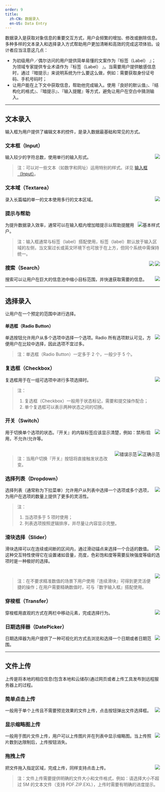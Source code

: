 ```yaml
---
order: 9
title:
  zh-CN: 数据录入
  en-US: Data Entry
---
```


数据录入是获取对象信息的重要交互方式，用户会频繁的增加、修改或删除信息。多种多样的文本录入和选择录入方式帮助用户更加清晰和高效的完成这项体验。设计者应当注意这几点：

- 为初级用户／偶尔访问的用户提供简单易懂的文案作为『标签（Label） 』；为领域专家提供专业术语作为『标签（Label） 』。当需要用户提供敏感信息时，通过『暗提示』来说明系统为什么要这么做，例如：需要获取身份证号码、手机号码时；
- 让用户能在上下文中获取信息，帮助他完成输入。使用『良好的默认值』、『结构化的格式』、『暗提示』、『输入提醒』等方式，避免让用户在空白中猜测输入。

---

## 文本录入

输入框为用户提供了编辑文本的控件，是录入数据最基础和常见的方式。

### 文本框（Input）

<img class="preview-img no-padding" align="right" src="https://zos.alipayobjects.com/rmsportal/BPMNkGkHFqbBCRMUdfRh.png">

输入较少的字符总数，使用单行的输入形式。

> 注：可以对一些文本（如数字和网址）运用特别的样式。详见 [输入框（Input）](/components/input/)。

### 文本域（Textarea）

<img class="preview-img no-padding" align="right" src="https://zos.alipayobjects.com/rmsportal/QVRSSdYrWjthpCOupqON.png">

录入长篇幅的单一的文本使用多行的文本区域。

### 提示与帮助

<img class="preview-img no-padding" align="right" src="https://zos.alipayobjects.com/rmsportal/KSWwgpyjPkbwclNvbvvR.png" alt="基本样式">

为提升数据录入效率，通常可以在输入框内增加暗提示以帮助提醒用户。

> 注：输入框通常与标签（label）搭配使用，标签（label）默认放于输入区域的左侧，当文案过长或英文环境下也可放于在上方，但同个系统中需保持统一。

<img class="preview-img no-padding" align="right" src="https://zos.alipayobjects.com/rmsportal/RtFCPKSMfRlgISbMJJRy.png" description="当说明文案较长时，你可以使用一个『信息』图标或者提示工具。">

<img class="preview-img no-padding" align="right" src="https://zos.alipayobjects.com/rmsportal/rElfIRpcmLsCTFzZDINy.png" description="对于那些短的输入提醒（短于一句），你可以将其放置在输入框的下方。">

### 搜索（Search）

<img class="preview-img no-padding" align="right" src="https://zos.alipayobjects.com/rmsportal/ycPmRlbZtsoYAibbwMCZ.png">

搜索可以让用户在巨大的信息池中缩小目标范围，并快速获取需要的信息。

---

## 选择录入

让用户在一个预定的范围中进行选择。

#### 单选框（Radio Button）

<img class="preview-img no-padding" align="right" src="https://zos.alipayobjects.com/rmsportal/EvxgOJzHiQAxpuRaEhbH.png">

单选按钮允许用户从多个选项中选择一个选项。Radio 所有选项默认可见，方便用户在比较中选择，因此选项不宜过多。

> 注：单选框（Radio Button）一定多于 2 个，一般少于 5 个。

### 复选框（Checkbox）

<img class="preview-img no-padding" align="right" src="https://zos.alipayobjects.com/rmsportal/duKUrQDKiyPnYaWtvkQK.png">

复选框用于在一组可选项中进行多项选择时。

> 注：
> 1. 复选框（Checkbox）一般用于状态标记，需要和提交操作配合；
> 2. 单个复选框可以表示两种状态之间的切换。

### 开关（Switch）

<img class="preview-img no-padding" align="right" src="https://zos.alipayobjects.com/rmsportal/aIdIORGzFNjqMwrmiguZ.png">

用于切换单个选项的状态。『开关』的内联标签应该显示清楚，例如：禁用/启用，不允许/允许等。

<br />

<img class="preview-img no-padding good" align="right" src="https://zos.alipayobjects.com/rmsportal/qoqGjsZYATDiXiWEjNIK.png" alt="正确示范">
<img class="preview-img no-padding bad" align="right" src="https://zos.alipayobjects.com/rmsportal/ZcWvStIELApkpnkDOWDG.png" alt="错误示范" description="切换『开关』结果会立即生效，无需与操作按钮搭配使用。">

> 注：当用户切换『开关』按钮将直接触发状态改变。

### 选择列表（Dropdown）

<img class="preview-img no-padding" align="right" src="https://zos.alipayobjects.com/rmsportal/iGSmUHkADwVyhuTOBkpJ.png">

选择列表（通常称为下拉菜单）允许用户从列表中选择一个选项或多个选项，为用户在选项的数量上提供了更多的灵活性。

> 注：
> 1. 当选项多于 5 项时使用；
> 2. 列表选项按照逻辑排序，并尽量让内容显示完整。

### 滑块选择（Slider）

<img class="preview-img no-padding" align="right" src="https://zos.alipayobjects.com/rmsportal/JJZycUHtpopKCMxXyQpx.png">

滑块选择可以在连续或间断的区间内，通过滑动锚点来选择一个合适的数值。这种交互特性使得它在设置诸如音量，亮度，色彩饱和度等需要反映强度等级的选项时是一种极好的选择。

<br />

<img class="preview-img no-padding" align="right" src="https://zos.alipayobjects.com/rmsportal/hWhUUUzikHarZSBhefDI.png">

> 注：在不要求精准数值的场景下用户使用『连续滑块』可得到更灵活便捷的操作；在用户需要精确数值时，可与『数字输入框』搭配使用。

### 穿梭框（Transfer）

<img class="preview-img no-padding" align="right" src="https://zos.alipayobjects.com/rmsportal/VpfyicZPlNugqEjQKSDf.png">

穿梭框用直观的方式在两栏中移动元素，完成选择行为。

### 日期选择器（DatePicker）

<img class="preview-img no-padding" align="right" src="https://zos.alipayobjects.com/rmsportal/gaaLemRmjgNpcnlthmkr.png">

日期选择器为用户提供了一种可视化的方式去浏览和选择一个日期或者日期范围。

---

## 文件上传

上传是将本地的相应信息(包含本地和云储存)通过网页或者上传工具发布到远程服务器上的过程。

### 简单点击上传

<img class="preview-img no-padding" align="right" src="https://zos.alipayobjects.com/rmsportal/aqMzAypQRBkmWfMOpOCE.png">

一般用于单个上传且不需要预览效果的文件上传，点击按钮弹出文件选择框。

### 显示缩略图上传

<img class="preview-img no-padding" align="right" src="https://zos.alipayobjects.com/rmsportal/oUsyeTsjadJfieTspgVq.png">

一般用于图片文件上传，用户可以上传图片并在列表中显示缩略图。当上传照片数到达限制后，上传按钮消失。

### 拖拽上传

<img class="preview-img no-padding" align="right" src="https://zos.alipayobjects.com/rmsportal/euEBewdgKmhThFWrWHIm.png">

把文件拖入指定区域，完成上传，同样支持点击上传。

> 注：文件上传需要提供明确的文件大小和文件格式，例如：请选择大小不超过 5M 的文本文件（支持 PDF.ZIP.EXL），上传时需要有明确的进度提示。
